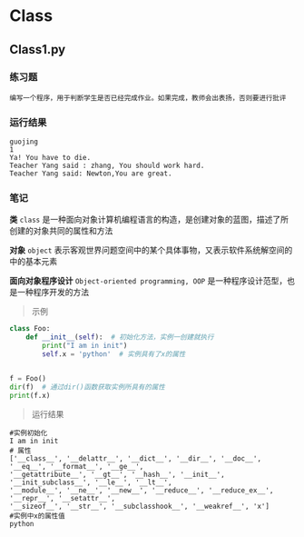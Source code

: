 # Class
## Class1.py
### 练习题
```
编写一个程序，用于判断学生是否已经完成作业。如果完成，教师会出表扬，否则要进行批评
```
### 运行结果
```
guojing
1
Ya! You have to die.
Teacher Yang said : zhang, You should work hard.
Teacher Yang said: Newton,You are great.
```
### 笔记
**类** `class` 是一种面向对象计算机编程语言的构造，是创建对象的蓝图，描述了所创建的对象共同的属性和方法

**对象** `object` 表示客观世界问题空间中的某个具体事物，又表示软件系统解空间的中的基本元素

**面向对象程序设计** `Object-oriented programming, OOP` 是一种程序设计范型，也是一种程序开发的方法
> 示例
```python
class Foo:
    def __init__(self):  # 初始化方法，实例一创建就执行
        print("I am in init")
        self.x = 'python'  # 实例具有了x的属性


f = Foo()
dir(f)  # 通过dir()函数获取实例所具有的属性
print(f.x)
```
> 运行结果
```
#实例初始化
I am in init
# 属性
['__class__', '__delattr__', '__dict__', '__dir__', '__doc__', '__eq__', '__format__', '__ge__', 
'__getattribute__', '__gt__', '__hash__', '__init__', '__init_subclass__', '__le__', '__lt__', 
'__module__', '__ne__', '__new__', '__reduce__', '__reduce_ex__', '__repr__', '__setattr__', 
'__sizeof__', '__str__', '__subclasshook__', '__weakref__', 'x']
#实例中x的属性值
python
```
